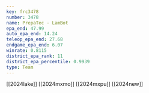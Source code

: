 ```yaml
---
key: frc3478
number: 3478
name: PrepaTec - LamBot
epa_end: 47.99
auto_epa_end: 14.24
teleop_epa_end: 27.68
endgame_epa_end: 6.07
winrate: 0.8115
district_epa_rank: 11
district_epa_percentile: 0.9939
type: Team
---
```

[[2024lake]]
[[2024mxmo]]
[[2024mxpu]]
[[2024new]]
